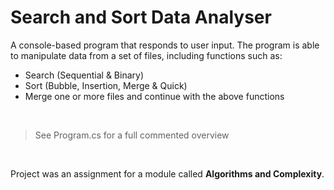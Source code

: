 # Search and Sort Data Analyser

A console-based program that responds to user input. 
The program is able to manipulate data from a set of files, including functions such as:
- Search (Sequential & Binary) 
- Sort (Bubble, Insertion, Merge & Quick)
- Merge one or more files and continue with the above functions

<br>

> See Program.cs for a full commented overview

<br>

Project was an assignment for a module called **Algorithms and Complexity**.
